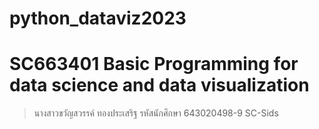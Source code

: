 # python_dataviz2023
# SC663401 Basic Programming for data science and data visualization
> นางสาวขวัญสวรรค์ ทองประเสริฐ รหัสนักศึกษา 643020498-9 
> SC-Sids
